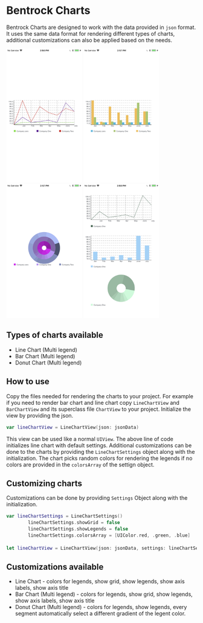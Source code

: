 # Bentrock Charts
Bentrock Charts are designed to work with the data provided in `json` format. It uses the same data format for rendering different types of charts, additional customizations can also be applied based on the needs. 

<img src="Docs/IMG_0098.png" width="200">  <img src="Docs/IMG_0099.png" width="200">  <img src="Docs/IMG_0100.png" width="200">  <img src="Docs/IMG_0101.png" width="200"> 


## Types of charts available

* Line Chart (Multi legend)
* Bar Chart (Multi legend)
* Donut Chart (Multi legend)

## How to use

Copy the files needed for rendering the charts to your project. For example if you need to render bar chart and line chart copy `LineChartView` and `BarChartView` and its superclass file `ChartView` to your project. Initialize the view by providing the json. 

```swift
var lineChartView = LineChartView(json: jsonData)
```

This view can be used like a normal `UIView`. The above line of code initializes line chart with default settings. Additional customizations can be done to the charts by providing the `LineChartSettings` object along with the initialization. The chart picks random colors for rendering the legends if no colors are provided in the `colorsArray` of the settign object.

## Customizing charts

Customizations can be done by providing `Settings` Object along with the initialization.

```swift
var lineChartSettings = LineChartSettings()
        lineChartSettings.showGrid = false
        lineChartSettings.showLegends = false
        lineChartSettings.colorsArray = [UIColor.red, .green, .blue]

let lineChartView = LineChartView(json: jsonData, settings: lineChartSettings)
```
## Customizations available

* Line Chart - colors for legends, show grid, show legends, show axis labels, show axis title
* Bar Chart (Multi legend) - colors for legends, show grid, show legends, show axis labels, show axis title
* Donut Chart (Multi legend) - colors for legends,  show legends, every segment automatically select a different gradient of the legent color.
